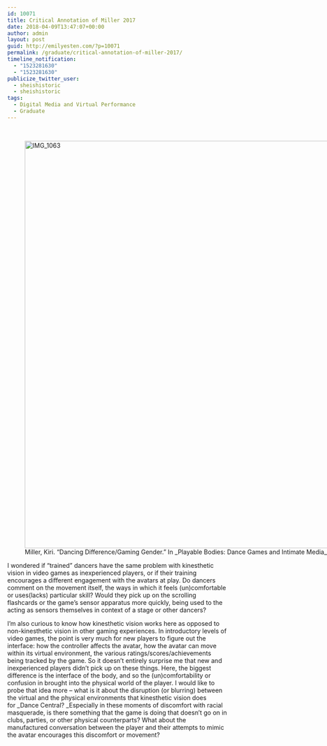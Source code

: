 ```yaml
---
id: 10071
title: Critical Annotation of Miller 2017
date: 2018-04-09T13:47:07+00:00
author: admin
layout: post
guid: http://emilyesten.com/?p=10071
permalink: /graduate/critical-annotation-of-miller-2017/
timeline_notification:
  - "1523281630"
  - "1523281630"
publicize_twitter_user:
  - sheishistoric
  - sheishistoric
tags:
  - Digital Media and Virtual Performance
  - Graduate
---
```

&nbsp;

<figure id="attachment_10073" aria-describedby="caption-attachment-10073" style="width: 2448px" class="wp-caption alignnone"><img class="alignnone size-full wp-image-10073" src="https://i2.wp.com/emilyesten.com/wp-content/uploads/2018/04/img_10631.jpg?resize=700%2C933" alt="IMG_1063" width="700" height="933" srcset="https://i2.wp.com/emilyesten.com/wp-content/uploads/2018/04/img_10631.jpg?w=2448&ssl=1 2448w, https://i2.wp.com/emilyesten.com/wp-content/uploads/2018/04/img_10631.jpg?resize=225%2C300&ssl=1 225w, https://i2.wp.com/emilyesten.com/wp-content/uploads/2018/04/img_10631.jpg?resize=768%2C1024&ssl=1 768w, https://i2.wp.com/emilyesten.com/wp-content/uploads/2018/04/img_10631.jpg?w=1400&ssl=1 1400w, https://i2.wp.com/emilyesten.com/wp-content/uploads/2018/04/img_10631.jpg?w=2100&ssl=1 2100w" sizes="(max-width: 700px) 100vw, 700px" data-recalc-dims="1" /><figcaption id="caption-attachment-10073" class="wp-caption-text">Miller, Kiri. &#8220;Dancing Difference/Gaming Gender.&#8221; In _Playable Bodies: Dance Games and Intimate Media_, 61-91. New York, NY: Oxford University Press, 2017.</figcaption></figure>

I wondered if &#8220;trained&#8221; dancers have the same problem with kinesthetic vision in video games as inexperienced players, or if their training encourages a different engagement with the avatars at play. Do dancers comment on the movement itself, the ways in which it feels (un)comfortable or uses(lacks) particular skill? Would they pick up on the scrolling flashcards or the game&#8217;s sensor apparatus more quickly, being used to the acting as sensors themselves in context of a stage or other dancers?

I&#8217;m also curious to know how kinesthetic vision works here as opposed to non-kinesthetic vision in other gaming experiences. In introductory levels of video games, the point is very much for new players to figure out the interface: how the controller affects the avatar, how the avatar can move within its virtual environment, the various ratings/scores/achievements being tracked by the game. So it doesn&#8217;t entirely surprise me that new and inexperienced players didn&#8217;t pick up on these things. Here, the biggest difference is the interface of the body, and so the (un)comfortability or confusion in brought into the physical world of the player. I would like to probe that idea more &#8211; what is it about the disruption (or blurring) between the virtual and the physical environments that kinesthetic vision does for _Dance Central? _Especially in these moments of discomfort with racial masquerade, is there something that the game is doing that doesn&#8217;t go on in clubs, parties, or other physical counterparts? What about the manufactured conversation between the player and their attempts to mimic the avatar encourages this discomfort or movement?
